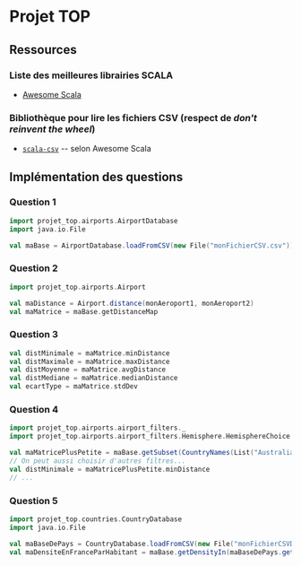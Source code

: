 # Projet TOP

## Ressources

### Liste des meilleures librairies SCALA

- [Awesome Scala](https://github.com/lauris/awesome-scala)

### Bibliothèque pour lire les fichiers CSV (respect de *don't reinvent the wheel*)

- [`scala-csv`](https://github.com/tototoshi/scala-csv) -- selon Awesome Scala

## Implémentation des questions

### Question 1

```scala
import projet_top.airports.AirportDatabase
import java.io.File

val maBase = AirportDatabase.loadFromCSV(new File("monFichierCSV.csv"))
```

### Question 2

```scala
import projet_top.airports.Airport

val maDistance = Airport.distance(monAeroport1, monAeroport2)
val maMatrice = maBase.getDistanceMap
```

### Question 3

```scala
val distMinimale = maMatrice.minDistance
val distMaximale = maMatrice.maxDistance
val distMoyenne = maMatrice.avgDistance
val distMediane = maMatrice.medianDistance
val ecartType = maMatrice.stdDev
```

### Question 4

```scala
import projet_top.airports.airport_filters._
import projet_top.airports.airport_filters.Hemisphere.HemisphereChoice._

val maMatricePlusPetite = maBase.getSubset(CountryNames(List("Australia")) || Hemisphere(North)).getDistanceMap
// On peut aussi choisir d'autres filtres...
val distMinimale = maMatricePlusPetite.minDistance
// ...
```

### Question 5

```scala
import projet_top.countries.CountryDatabase
import java.io.File

val maBaseDePays = CountryDatabase.loadFromCSV(new File("monFichierCSVDePays.csv"))
val maDensiteEnFranceParHabitant = maBase.getDensityIn(maBaseDePays.getCountryByName("France"), _.inhabitants)
```
